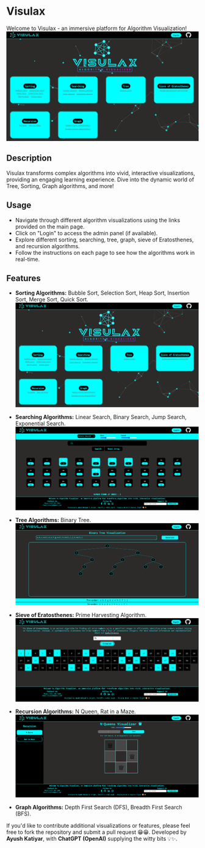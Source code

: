 # Visulax

Welcome to Visulax - an immersive platform for Algorithm Visualization!
![Visulax](./Visulax/images/demo/Screenshot%202024-06-16%20093936.png)

## Description

Visulax transforms complex algorithms into vivid, interactive visualizations, providing an engaging learning experience. Dive into the dynamic world of Tree, Sorting, Graph algorithms, and more!

## Usage

- Navigate through different algorithm visualizations using the links provided on the main page.
- Click on "Login" to access the admin panel (if available).
- Explore different sorting, searching, tree, graph, sieve of Eratosthenes, and recursion algorithms.
- Follow the instructions on each page to see how the algorithms work in real-time.

## Features

- **Sorting Algorithms:** Bubble Sort, Selection Sort, Heap Sort, Insertion Sort, Merge Sort, Quick Sort.
![](./Visulax/images/demo/Screenshot%202024-06-16%20093936.png)

- **Searching Algorithms:** Linear Search, Binary Search, Jump Search, Exponential Search.
![](./Visulax/images/demo/Screenshot%202024-06-16%20093328.png)

- **Tree Algorithms:** Binary Tree.
![](./Visulax/images/demo/Screenshot%202024-06-16%20093538.png)

- **Sieve of Eratosthenes:** Prime Harvesting Algorithm.
![](./Visulax/images/demo/Screenshot%202024-06-16%20093131.png)

- **Recursion Algorithms:** N Queen, Rat in a Maze.
![](./Visulax/images/demo/Screenshot%202024-06-16%20093358.png)

- **Graph Algorithms:** Depth First Search (DFS), Breadth First Search (BFS).




If you'd like to contribute additional visualizations or features, please feel free to fork the repository and submit a pull request 😁😁.
Developed by **Ayush Katiyar**, with **ChatGPT (OpenAI)** supplying the witty bits 💡✨.


